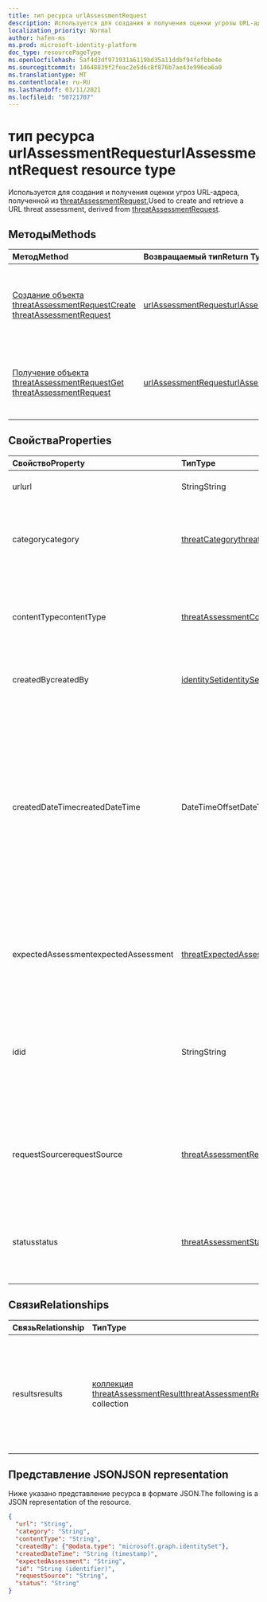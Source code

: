 ```yaml
---
title: тип ресурса urlAssessmentRequest
description: Используется для создания и получения оценки угрозы URL-адреса.
localization_priority: Normal
author: hafen-ms
ms.prod: microsoft-identity-platform
doc_type: resourcePageType
ms.openlocfilehash: 5af4d3df971931a6119bd35a11ddbf94fefbbe4e
ms.sourcegitcommit: 14648839f2feac2e5d6c8f876b7ae43e996ea6a0
ms.translationtype: MT
ms.contentlocale: ru-RU
ms.lasthandoff: 03/11/2021
ms.locfileid: "50721707"
---
```

# <a name="urlassessmentrequest-resource-type"></a><span data-ttu-id="62c1e-103">тип ресурса urlAssessmentRequest</span><span class="sxs-lookup"><span data-stu-id="62c1e-103">urlAssessmentRequest resource type</span></span>

<span data-ttu-id="62c1e-104">Используется для создания и получения оценки угроз URL-адреса, полученной из [threatAssessmentRequest.](threatAssessmentRequest.md)</span><span class="sxs-lookup"><span data-stu-id="62c1e-104">Used to create and retrieve a URL threat assessment, derived from [threatAssessmentRequest](threatAssessmentRequest.md).</span></span>

## <a name="methods"></a><span data-ttu-id="62c1e-105">Методы</span><span class="sxs-lookup"><span data-stu-id="62c1e-105">Methods</span></span>

| <span data-ttu-id="62c1e-106">Метод</span><span class="sxs-lookup"><span data-stu-id="62c1e-106">Method</span></span>       | <span data-ttu-id="62c1e-107">Возвращаемый тип</span><span class="sxs-lookup"><span data-stu-id="62c1e-107">Return Type</span></span> | <span data-ttu-id="62c1e-108">Описание</span><span class="sxs-lookup"><span data-stu-id="62c1e-108">Description</span></span> |
|:-------------|:------------|:------------|
| [<span data-ttu-id="62c1e-109">Создание объекта threatAssessmentRequest</span><span class="sxs-lookup"><span data-stu-id="62c1e-109">Create threatAssessmentRequest</span></span>](../api/informationprotection-post-threatassessmentrequests.md) | [<span data-ttu-id="62c1e-110">urlAssessmentRequest</span><span class="sxs-lookup"><span data-stu-id="62c1e-110">urlAssessmentRequest</span></span>](urlAssessmentRequest.md) | <span data-ttu-id="62c1e-111">Создайте новый запрос на оценку URL-адресов, разместив **объект urlAssessmentRequest.**</span><span class="sxs-lookup"><span data-stu-id="62c1e-111">Create a new URL assessment request by posting an **urlAssessmentRequest** object.</span></span> |
| [<span data-ttu-id="62c1e-112">Получение объекта threatAssessmentRequest</span><span class="sxs-lookup"><span data-stu-id="62c1e-112">Get threatAssessmentRequest</span></span>](../api/threatassessmentrequest-get.md) | [<span data-ttu-id="62c1e-113">urlAssessmentRequest</span><span class="sxs-lookup"><span data-stu-id="62c1e-113">urlAssessmentRequest</span></span>](urlassessmentrequest.md) | <span data-ttu-id="62c1e-114">Ознакомьтесь с свойствами и отношениями объекта **urlAssessmentRequest.**</span><span class="sxs-lookup"><span data-stu-id="62c1e-114">Read the properties and relationships of a **urlAssessmentRequest** object.</span></span> |

## <a name="properties"></a><span data-ttu-id="62c1e-115">Свойства</span><span class="sxs-lookup"><span data-stu-id="62c1e-115">Properties</span></span>

| <span data-ttu-id="62c1e-116">Свойство</span><span class="sxs-lookup"><span data-stu-id="62c1e-116">Property</span></span>     | <span data-ttu-id="62c1e-117">Тип</span><span class="sxs-lookup"><span data-stu-id="62c1e-117">Type</span></span>        | <span data-ttu-id="62c1e-118">Описание</span><span class="sxs-lookup"><span data-stu-id="62c1e-118">Description</span></span> |
|:-------------|:------------|:------------|
|<span data-ttu-id="62c1e-119">url</span><span class="sxs-lookup"><span data-stu-id="62c1e-119">url</span></span>|<span data-ttu-id="62c1e-120">String</span><span class="sxs-lookup"><span data-stu-id="62c1e-120">String</span></span>|<span data-ttu-id="62c1e-121">Строка URL-адреса.</span><span class="sxs-lookup"><span data-stu-id="62c1e-121">The URL string.</span></span>|
|<span data-ttu-id="62c1e-122">category</span><span class="sxs-lookup"><span data-stu-id="62c1e-122">category</span></span>|[<span data-ttu-id="62c1e-123">threatCategory</span><span class="sxs-lookup"><span data-stu-id="62c1e-123">threatCategory</span></span>](enums.md#threatcategory-values)|<span data-ttu-id="62c1e-124">Категория угроз.</span><span class="sxs-lookup"><span data-stu-id="62c1e-124">The threat category.</span></span> <span data-ttu-id="62c1e-125">Возможные значения: `spam`, `phishing`, `malware`.</span><span class="sxs-lookup"><span data-stu-id="62c1e-125">Possible values are: `spam`, `phishing`, `malware`.</span></span>|
|<span data-ttu-id="62c1e-126">contentType</span><span class="sxs-lookup"><span data-stu-id="62c1e-126">contentType</span></span>|[<span data-ttu-id="62c1e-127">threatAssessmentContentType</span><span class="sxs-lookup"><span data-stu-id="62c1e-127">threatAssessmentContentType</span></span>](enums.md#threatassessmentcontenttype-values)|<span data-ttu-id="62c1e-128">Тип контента оценки угрозы.</span><span class="sxs-lookup"><span data-stu-id="62c1e-128">The content type of the threat assessment.</span></span> <span data-ttu-id="62c1e-129">Возможные значения: `mail`, `url`, `file`.</span><span class="sxs-lookup"><span data-stu-id="62c1e-129">Possible values are: `mail`, `url`, `file`.</span></span>|
|<span data-ttu-id="62c1e-130">createdBy</span><span class="sxs-lookup"><span data-stu-id="62c1e-130">createdBy</span></span>|[<span data-ttu-id="62c1e-131">identitySet</span><span class="sxs-lookup"><span data-stu-id="62c1e-131">identitySet</span></span>](identityset.md)|<span data-ttu-id="62c1e-132">Создатель запроса на оценку угроз.</span><span class="sxs-lookup"><span data-stu-id="62c1e-132">The threat assessment request creator.</span></span>|
|<span data-ttu-id="62c1e-133">createdDateTime</span><span class="sxs-lookup"><span data-stu-id="62c1e-133">createdDateTime</span></span>|<span data-ttu-id="62c1e-134">DateTimeOffset</span><span class="sxs-lookup"><span data-stu-id="62c1e-134">DateTimeOffset</span></span>|<span data-ttu-id="62c1e-135">Тип Timestamp представляет сведения о времени и дате с использованием формата ISO 8601 (всегда применяется формат UTC).</span><span class="sxs-lookup"><span data-stu-id="62c1e-135">The Timestamp type represents date and time information using ISO 8601 format and is always in UTC time.</span></span> <span data-ttu-id="62c1e-136">Например, значение полуночи 1 января 2014 г. в формате UTC: `2014-01-01T00:00:00Z`.</span><span class="sxs-lookup"><span data-stu-id="62c1e-136">For example, midnight UTC on Jan 1, 2014 is `2014-01-01T00:00:00Z`.</span></span>|
|<span data-ttu-id="62c1e-137">expectedAssessment</span><span class="sxs-lookup"><span data-stu-id="62c1e-137">expectedAssessment</span></span>|[<span data-ttu-id="62c1e-138">threatExpectedAssessment</span><span class="sxs-lookup"><span data-stu-id="62c1e-138">threatExpectedAssessment</span></span>](enums.md#threatexpectedassessment-values)|<span data-ttu-id="62c1e-139">Ожидаемая оценка от ubmitter.</span><span class="sxs-lookup"><span data-stu-id="62c1e-139">The expected assessment from the ubmitter.</span></span> <span data-ttu-id="62c1e-140">Возможные значения: `block`, `unblock`.</span><span class="sxs-lookup"><span data-stu-id="62c1e-140">Possible values are: `block`, `unblock`.</span></span>|
|<span data-ttu-id="62c1e-141">id</span><span class="sxs-lookup"><span data-stu-id="62c1e-141">id</span></span>|<span data-ttu-id="62c1e-142">String</span><span class="sxs-lookup"><span data-stu-id="62c1e-142">String</span></span>|<span data-ttu-id="62c1e-143">Идентификатор запроса на оценку угрозы — это уникальный идентификатор глобального идентификатора (GUID).</span><span class="sxs-lookup"><span data-stu-id="62c1e-143">The threat assessment request ID is a globally unique identifier (GUID).</span></span>|
|<span data-ttu-id="62c1e-144">requestSource</span><span class="sxs-lookup"><span data-stu-id="62c1e-144">requestSource</span></span>|[<span data-ttu-id="62c1e-145">threatAssessmentRequestSource</span><span class="sxs-lookup"><span data-stu-id="62c1e-145">threatAssessmentRequestSource</span></span>](enums.md#threatassessmentrequestsource-values)|<span data-ttu-id="62c1e-146">Источник запроса на оценку угрозы.</span><span class="sxs-lookup"><span data-stu-id="62c1e-146">The source of the threat assessment request.</span></span> <span data-ttu-id="62c1e-147">Возможные значения: `user`, `administrator`.</span><span class="sxs-lookup"><span data-stu-id="62c1e-147">Possible values are: `user`, `administrator`.</span></span>|
|<span data-ttu-id="62c1e-148">status</span><span class="sxs-lookup"><span data-stu-id="62c1e-148">status</span></span>|[<span data-ttu-id="62c1e-149">threatAssessmentStatus</span><span class="sxs-lookup"><span data-stu-id="62c1e-149">threatAssessmentStatus</span></span>](enums.md#threatassessmentstatus-values)|<span data-ttu-id="62c1e-150">Состояние процесса оценки.</span><span class="sxs-lookup"><span data-stu-id="62c1e-150">The assessment process status.</span></span> <span data-ttu-id="62c1e-151">Возможные значения: `pending`, `completed`.</span><span class="sxs-lookup"><span data-stu-id="62c1e-151">Possible values are: `pending`, `completed`.</span></span>|

## <a name="relationships"></a><span data-ttu-id="62c1e-152">Связи</span><span class="sxs-lookup"><span data-stu-id="62c1e-152">Relationships</span></span>

| <span data-ttu-id="62c1e-153">Связь</span><span class="sxs-lookup"><span data-stu-id="62c1e-153">Relationship</span></span> | <span data-ttu-id="62c1e-154">Тип</span><span class="sxs-lookup"><span data-stu-id="62c1e-154">Type</span></span>        | <span data-ttu-id="62c1e-155">Описание</span><span class="sxs-lookup"><span data-stu-id="62c1e-155">Description</span></span> |
|:-------------|:------------|:------------|
|<span data-ttu-id="62c1e-156">results</span><span class="sxs-lookup"><span data-stu-id="62c1e-156">results</span></span>|<span data-ttu-id="62c1e-157">[коллекция threatAssessmentResult](threatassessmentresult.md)</span><span class="sxs-lookup"><span data-stu-id="62c1e-157">[threatAssessmentResult](threatassessmentresult.md) collection</span></span>|<span data-ttu-id="62c1e-158">Коллекция результатов оценки угроз.</span><span class="sxs-lookup"><span data-stu-id="62c1e-158">A collection of threat assessment results.</span></span> <span data-ttu-id="62c1e-159">Только для чтения.</span><span class="sxs-lookup"><span data-stu-id="62c1e-159">Read-only.</span></span> <span data-ttu-id="62c1e-160">По умолчанию это `GET /threatAssessmentRequests/{id}` свойство не возвращается, если оно не `$expand` применяется.</span><span class="sxs-lookup"><span data-stu-id="62c1e-160">By default, a `GET /threatAssessmentRequests/{id}` does not return this property unless you apply `$expand` on it.</span></span>|

## <a name="json-representation"></a><span data-ttu-id="62c1e-161">Представление JSON</span><span class="sxs-lookup"><span data-stu-id="62c1e-161">JSON representation</span></span>

<span data-ttu-id="62c1e-162">Ниже указано представление ресурса в формате JSON.</span><span class="sxs-lookup"><span data-stu-id="62c1e-162">The following is a JSON representation of the resource.</span></span>

<!-- {
  "blockType": "resource",
  "optionalProperties": [

  ],
  "@odata.type": "microsoft.graph.urlAssessmentRequest",
  "keyProperty": "id"
}-->

```json
{
  "url": "String",
  "category": "String",
  "contentType": "String",
  "createdBy": {"@odata.type": "microsoft.graph.identitySet"},
  "createdDateTime": "String (timestamp)",
  "expectedAssessment": "String",
  "id": "String (identifier)",
  "requestSource": "String",
  "status": "String"
}
```

<!-- uuid: 16cd6b66-4b1a-43a1-adaf-3a886856ed98
2019-02-04 14:57:30 UTC -->
<!-- {
  "type": "#page.annotation",
  "description": "urlAssessmentRequest resource",
  "keywords": "",
  "section": "documentation",
  "tocPath": ""
}-->


